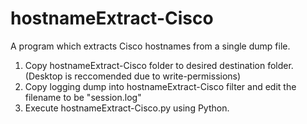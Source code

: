 # hostnameExtract-Cisco
A program which extracts Cisco hostnames from a single dump file.
1. Copy hostnameExtract-Cisco folder to desired destination folder. (Desktop is reccomended due to write-permissions)
2. Copy logging dump into hostnameExtract-Cisco filter and edit the filename to be "session.log"
4. Execute hostnameExtract-Cisco.py using Python.
